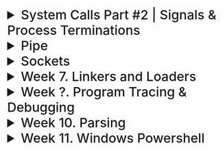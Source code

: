 

<details>
<summary style="font-size: 30px; font-weight: 500; cursor: pointer;">System Calls Part #2 | Signals & Process Terminations 
</summary>

# **Exec Variants**

### execlp

**execlp** works like **execl** but does not require a full path to the executable. 
Instead, it searches the directories in the **PATH** environment variable for the executable.

```c
#include <stdio.h>
#include <unistd.h>

int main() {
    printf("Running ls with execlp\n");
    execlp("ls", "ls", "-l", (char *)NULL);

    printf("This will only print if execlp fails!\n");
    return 0;
}

```

### execv

**execv** takes two arguments: the path to the executable and an array of pointers to null-terminated strings that represent the argument list. 
This array must be terminated by a NULL pointer.

```c
#include <stdio.h>
#include <unistd.h>

int main() {
    char *args[] = { "ls", "-l", NULL };

    printf("Running ls with execv\n");
    execv("/bin/ls", args);

    printf("This will only print if execv fails!\n");
    return 0;
}
```

### execlp

**execlp** works like execl but does not require a full path to the executable. Instead, it searches the directories in the PATH environment variable for the executable.

```c
#include <stdio.h>
#include <unistd.h>

int main() {
    printf("Running ls with execlp\n");
    execlp("ls", "ls", "-l", (char *)NULL);

    printf("This will only print if execlp fails!\n");
    return 0;
}
```


### execvp

**execvp** is a combination of execv and execlp. It takes an array of pointers to strings for arguments like execv, and it searches the PATH for the executable like execlp.

```c
#include <stdio.h>
#include <unistd.h>

int main() {
    char *args[] = { "grep", "main", "file.txt", NULL };

    printf("Searching for 'main' in file.txt with execvp\n");
    execvp("grep", args);

    printf("This will only print if execvp fails!\n");
    return 0;
}
```

---

# chdir

When a new process is created, typically through a fork followed by an exec, it inherits the current working directory from its parent process. This means that, for example, if you're in a shell and your current working directory is `/home/user`, any program you start from that shell without changing the directory will start with `/home/user` as its current working directory.

The **chdir()** system call is used to change the current working directory of the process that invokes it. Here's a description and an example of using chdir() in a C program:

```c
#include <stdio.h>
#include <unistd.h>

int main() {
    // The current working directory is inherited from the parent process.
    // Let's say we want to change it to "/tmp".

    printf("Changing the current working directory to /tmp\n");
    if (chdir("/tmp") != 0) {
        perror("chdir failed");
        return 1; // Return a non-zero value to indicate an error.
    }

    // If successful, the current working directory is now /tmp.
    printf("Current working directory changed to /tmp successfully\n");

    // The rest of the program would go here.

    return 0;
}
```

Another Example of using `chdir` change dir
![sp61](../static/SP_6_1.png)


---

# Signals

Programs must sometimes deal with unexpected or unpredictable
events, such as:

- a floating-point error
- a power failure
- an alarm clock "ring"
- the death of a child process
- a termination request from a user (i.e., a Control-C)
- a suspend request from a user (i.e., a Control-Z)

These kind of events are sometimes called interrupts, as they must interrupt the regular flow of a program in order to be processed.


```c
#include <stdio.h>
#include <unistd.h> // For alarm() and pause()

// main function starts here
int main() {
    alarm(3); // Schedule an alarm signal to be sent in 3 seconds

    printf("Looping forever...\n");
    while(1); // Infinite loop, normally not a good idea, but for demo purposes.

    // This line will not be executed because the program will be terminated by the alarm signal
    printf("This line should never be executed\n");

    return 0; // Return 0, although the program will never reach this point due to the alarm
}
```


### Alarm with Signal Handler to do more upon Alarm:

```c
#include <stdio.h>
#include <unistd.h> // For alarm() and pause()
#include <signal.h> // For signal handling

int alarmFlag = 0; // Global variable to communicate between the signal handler and the main loop

void alarmHandler(); // Forward declaration of the alarm signal handler

// Signal handler definition
void alarmHandler() {
    printf("An alarm clock signal was received\n");
    alarmFlag = 1; // Set the flag to break the loop in main
}

// main function starts here
int main() {
    signal(SIGALRM, alarmHandler); // Register the alarmHandler function for the SIGALRM signal

    alarm(3); // Schedule an alarm signal in 3 seconds
    printf("Looping...\n");

    while(!alarmFlag) { // Loop until alarmFlag is set by the signal handler
        pause(); // Wait for a signal to arrive
    }

    printf("Loop ends due to alarm signal\n");

    return 0; // Return 0 to indicate success
}
```

![sp62](../static/SP_6_2.png)

* Signals are a separate mechanism from file sockets and General IO, and they are used for inter-process communication and handling asynchronous events.

### Protecting Critical Code and Chaining Interrupt Handlers

- The same techniques may be used to protect critical
pieces of code against Control-C attacks and other such
signals.
- In these cases, it's common to save the previous value of
the handler so that it can be restored after the critical
code has executed.
- Here's the source code of a program that protects itself
against SIGINT signals:

**CTRL+C Attack** refer to the action of a user sending an interrupt signal *(SIGINT)* to a running program by pressing Control-C on the keyboard. This key combination is commonly used in Unix-like operating systems to terminate a running process.

In many command-line interfaces (CLIs), pressing Control-C will send the interrupt signal to the foreground process group, which by default causes the process to terminate. However, this behavior can be customized or overridden within a program by changing the signal handler for SIGINT.

```c
#include <stdio.h>
#include <signal.h>
#include <unistd.h>

// Global variable for original SIGINT handler to restore later
void (*originalSigintHandler)(int);

// Custom SIGINT handler
void customSigintHandler(int signalNumber) {
    // Do something specific to handle Control-C
    // Typically nothing, or print a message that this section cannot be interrupted
    printf("SIGINT received, but we're ignoring it due to critical operation!\n");
}

// Function to protect a critical section
void criticalSection() {
    // Install the custom SIGINT handler
    originalSigintHandler = signal(SIGINT, customSigintHandler);

    // Critical code goes here...
    printf("Critical section is running. Try pressing Ctrl-C and see what happens.\n");
    sleep(10);  // Pretend to do something important

    // Restore the original SIGINT handler
    signal(SIGINT, originalSigintHandler);
}

int main() {
    printf("Press Ctrl-C during the critical section to test the custom handler.\n");
    criticalSection();
    printf("Critical section finished, Ctrl-C will now stop the program as usual.\n");
    
    // This sleep is just to allow us time to try Ctrl-C after the critical section
    sleep(10);

    return 0;
}
```

In this program, **criticalSection()** changes the signal handler for SIGINT to a custom handler that ignores the Control-C during its execution. After the critical section is complete, it restores the original behavior, allowing the process to be terminated by Control-C as usual.

Protecting critical sections of code from interruption is important in various scenarios, such as when a program is in the middle of a transaction or updating shared resources where an unexpected termination could lead to data corruption or inconsistency.

---


### Sending Signals with `kill`

- A process can signal another with `kill()` system call.
- Misnamed as `kill()` since not all signals terminate processes.
- Historically, `kill()` was used mainly to terminate processes in UNIX.

### Syntax

```c
int kill(pid_t pid, int sigCode);
```

Sends sigCode to process with PID pid.

**kill()** succeeds if:
- Both processes belong to the same user.
- The sender is a super-user.

**Variations of kill()**

- `pid == 0`: The signal is sent to all processes in the sender's process group.

- `pid == -1` with super-user:
  - The signal is sent to all processes.
- `pid == -1` without super-user:
  - The signal is sent to all processes owned by the sender's user, except the sender itself.

- `pid < 0` and `pid != -1`: 
  - The signal is sent to all processes in the specified process group (`pid`).

- **Return Values of `kill()`**:
  - `0`: Signal was sent successfully.
  - `-1`: An error occurred while sending the signal.

---

### Suspension & Resuming of Processes 

```c
#include <signal.h>
#include <stdio.h>
#include <unistd.h>
#include <sys/types.h>
#include <stdlib.h>

int main() {
    int pid1;
    int pid2;

    // Create first child process
    pid1 = fork();
    if (pid1 == 0) { // First child
        while (1) { // Infinite loop
            printf("pid1 is alive\n");
            sleep(1);
        }
    }

    // Create second child process
    pid2 = fork();
    if (pid2 == 0) { // Second child
        while (1) { // Infinite loop
            printf("pid2 is alive\n");
            sleep(1);
        }
    }

    // Parent process
    // If the fork calls were successful, pid1 and pid2 should be non-zero in the parent process
    if (pid1 > 0 && pid2 > 0) {
        sleep(3); // Give children time to start

        // Suspend first child
        kill(pid1, SIGSTOP);
        sleep(3);

        // Resume first child
        kill(pid1, SIGCONT);
        sleep(3);

        // Terminate first child
        kill(pid1, SIGINT);
        
        // Terminate second child
        kill(pid2, SIGINT);
    }

    return 0; // End of parent process
}
```

 In Unix-like operating systems, signals are used for inter-process communication. The SIGSTOP and SIGCONT signals are specifically used to control the execution of processes:

- **SIGSTOP:**  *Process Suspension* This signal stops a process in its tracks, effectively suspending its execution. The process will remain in a stopped state until it receives a signal to continue. The SIGSTOP signal cannot be caught, blocked, or ignored by the process, making it a reliable way to pause a process.

- **SIGCONT:** *Process Resuming* This signal is used to resume a process that has been stopped by SIGSTOP or another stopping signal like SIGTSTP (which is the signal sent by the Ctrl+Z key combination in a terminal). When a process receives SIGCONT, it continues its execution from where it was stopped.

- **SIGINT** (Signal Interrupt): This signal is typically sent when the user types the interrupt character *(normally Ctrl+C)* at the keyboard. SIGINT tells the process to immediately terminate. 

---

## Process Groups

- **Process Group:** A process group is a collection of one or more processes, usually associated with the same job, that can receive signals as a group. Every process belongs to a process group.

- **Inheritance of Process Group:** When a process (parent) creates a new process (child) through fork(), the child process inherits its parent's process group ID.

- **Changing Process Group:** A process can change its process group by calling setpgid(). *(Maybe dis-associate from parent group as a child proc?)*

- **Control Terminal:** This is the terminal device from which the process was initiated. Typically, it's the terminal you are using to interact with the shell.

- **Inheritance of Control Terminal:** Like process groups, when a process forks, the child process inherits its control terminal from the parent process.

- **Control Process:** The control process is a special process in a session that has a controlling terminal. It's the process group leader of the process group associated with the terminal.

- **Terminal Signals:** If you hit a control key *(like Control-C for SIGINT)* on a terminal, the terminal sends the signal to all processes in the foreground process group of the terminal.

The following C program demonstrates the concept of process groups and how signals like SIGINT (from Control-C) and SIGTTIN can affect processes. The program will create a child process, which will try to read from the terminal while being in a different process group.


```c
#include <stdio.h>
#include <unistd.h>
#include <signal.h>
#include <stdlib.h>

int main() {
    pid_t pid = fork();

    if (pid == -1) {
        // Error
        perror("fork");
        return EXIT_FAILURE;
    }

    if (pid == 0) { // Child process
        // Change the process group of the child
        if (setpgid(0, 0) == -1) {
            perror("setpgid");
            return EXIT_FAILURE;
        }

        // Attempt to read from the control terminal
        char input[10];
        printf("Child process group ID: %d\n", getpgrp());
        printf("Enter some text: ");
        fgets(input, sizeof(input), stdin);
        printf("Child read: %s\n", input);
        return EXIT_SUCCESS;
    } else { // Parent process
        printf("Parent process group ID: %d\n", getpgrp());
        // Wait for the child process to complete
        wait(NULL);
    }

    return EXIT_SUCCESS;
}
```
When you run this program and try to input text for the child process, if it's in the background, it should get suspended because it's trying to read from the terminal while not being in the foreground process group. If it's in the foreground, it should be able to read from the terminal normally.

![SP_63](../static/SP_6_3.png)

Also you can do `getpgid()` to get a Process's Group ID

`pid_t getpgid(pid_t pid)` returns Process Group ID of PID parameter, if PID is 0, the Process Group ID of caller is returned.
</details>

<details>
  <summary style="font-size: 30px; font-weight: 500; cursor: pointer;">Pipe</summary>

```c
int pipe(int fd[2])
```

- **pipe()** creates an unnamed pipe and returns two file
descriptors;
- The descriptor associated with the *"read"* end of the pipe
is stored in fd[0].
- The descriptor associated with the *"write"* end of the
pipe is stored in fd[1].

#### Unnamed Pipes

- **Definition**: Unnamed pipes provide a form of interprocess communication (IPC) that allows data to be transferred in one direction (i.e., no bidirectional communication like sockets).
- **Use Case**: They are often used to enable communication between a parent and its child process.
- **Mechanism**:
  1. The parent process creates an unnamed pipe with the `pipe()` system call, which creates two file descriptors: 
     - `fd[0]` for reading from the pipe.
     - `fd[1]` for writing to the pipe.
  2. The parent process then creates a child process using `fork()`.
  3. In typical use:
     - The writing process (usually the parent) closes the reading end `fd[0]`.
     - The reading process (usually the child) closes the writing end `fd[1]`.
- **Data Flow**: Data written to the writing end of the pipe by the writer is buffered by the kernel until it is read by the reader from the reading end of the pipe.

```c
#include <stdio.h>
#include <stdlib.h>
#include <unistd.h>
#include <string.h>

int main() {
    int pipefd[2]; //Pipe File Descriptor
    pid_t cpid;
    char buf;
    const char *msg = "Hello from parent!\n";

    // Create a pipe
    if (pipe(pipefd) == -1) {
        perror("pipe");
        exit(EXIT_FAILURE);
    }

    // Fork a child process
    cpid = fork();
    if (cpid == -1) {
        perror("fork");
        exit(EXIT_FAILURE);
    }

    if (cpid == 0) {    // Child process
        close(pipefd[1]); // Close unused write end

        // Read data from the pipe
        while (read(pipefd[0], &buf, 1) > 0) {
            write(STDOUT_FILENO, &buf, 1);
        }

        write(STDOUT_FILENO, "\n", 1);
        close(pipefd[0]); // Close read end
        _exit(EXIT_SUCCESS);

    } else {            // Parent process
        close(pipefd[0]); // Close unused read end

        // Write message to the pipe
        write(pipefd[1], msg, strlen(msg));
        close(pipefd[1]); // Reader will see EOF

        // Wait for child to finish
        wait(NULL);
        exit(EXIT_SUCCESS);
    }
}
```

 **pipefd[2]** declares an array named pipefd that contains two integers. These two integers serve as file descriptors that the pipe() system call uses to provide access to the two ends of the pipe.*(for Read/Write)*

**Here's a breakdown:**

    *pipefd[0]*: This is the read end of the pipe. The process can read data from the pipe through this file descriptor.
    *pipefd[1]*: This is the write end of the pipe. The process can write data to the pipe through this file descriptor.

![SP_63](../static/SP_6_4.png)

---

### Named Pipes (FIFOs) *FIFO is like Stack Data Struct.*

Named pipes, also known as FIFOs (First In, First Out), are a type of inter-process communication mechanism that provide several advantages over unnamed pipes:

- **Persistence**: Unlike unnamed pipes, named pipes have a presence in the file system. This means they persist until they are explicitly removed.
  
- **Accessibility**: They can be accessed by any process that has the appropriate permissions, not just the processes that have a parent-child relationship.
  
- **Communication Between Unrelated Processes**: Named pipes can facilitate communication between two unrelated processes, which is not possible with unnamed pipes.

Named pipes can be created using:

1. **The `mkfifo` command-line utility**: A simple shell command to create a FIFO in the filesystem.
   **EX**:  `mkfifo /path/to/myfifo`


2. **The `mkfifo()` system call**: This allows a FIFO to be created from within a C program.


```c
#include <stdio.h>
#include <stdlib.h>
#include <sys/stat.h>
#include <fcntl.h>
#include <unistd.h>
#include <string.h>

#define FIFO_NAME "/tmp/myfifo"

int main() {
 // Create a FIFO named pipe
 mkfifo(FIFO_NAME, 0666);

 // Writing to the named pipe
 int fd = open(FIFO_NAME, O_WRONLY);
 char *message = "Hello from the writer!";
 write(fd, message, strlen(message));
 close(fd);

 // Reading from the named pipe in the same process
 // (Usually, you would read in a separate process)
 fd = open(FIFO_NAME, O_RDONLY);
 char buf[128];
 read(fd, buf, sizeof(buf));
 close(fd);

 // Print the message read from the pipe
 printf("Received: %s\n", buf);

 // Cleanup the FIFO
 unlink(FIFO_NAME);

 return 0;
}
```

This program creates a named pipe, writes a message to it, and then reads the message back. Typically, the write and read operations would be done in separate processes. The **unlink()** function is called at the end to remove the named pipe from the filesystem.
</details>

<details>
  <summary style="font-size: 30px; font-weight: 500; cursor: pointer;">Sockets
</summary>




</details>


<details>
  <summary style="font-size: 30px; font-weight: 500; cursor: pointer;">Week 7. Linkers and Loaders
</summary>

Convenient Environment for Program Developpement:

![Sys 71](../static/SYS_7_1.png)

**Device Management**:

**Memory Management**:
- Crucial component in O.S
- Manages Physical Memory, to support the large infra-structure built on top of the hardware.

#### System Programs:
- File manipulation
- Status information
- File modification
* Program language support
* Program loading and execution
- Communications
- Application programs

**Object File** Created by Compilation

**Assembler** takes **object** files and makes them **Assembly Files**

Then the **Loader** Executes the Assembly Files *(Instructions)*

---

#### *Linking*
Combining a set of programs, including library routines, to create a loadable image. Links seperate files, together into a final image of that program. 
*(Let's say I have 2 C files, and then some Library Usage, It will link my source files together, and also linked the compiled libraries also)*

- Resolving symbols defined with the set
- Listing symbols needing to be resolved by Loader.


#### *Loading*
Copying the loadable image into memory, connecting it with any other programs already loaded, and updating addresses as needed.
- (In Unix) interpreting file to initialize the process address space
- (in all systems) kernel image is special (own format)

---

## Workflow for Typical Compilation and Execution

![Sys 72](../static/SYS_7_2.png)

**Static Libraries:** They are linked to the program at compile time. When you compile a program that uses a static library, the code from the library is copied into the executable. This means that the executable contains the library code within it.

- This is better for Distributing Software, as an EXE might compile, but rely on a DLL that might not be there. Static Libraries are "Baked-In" to the EXE.

**Dynamic Libraries:** They are linked during runtime or load time, not at compile time. The code is not included in the executable; instead, the program uses the library code that is stored separately in `.dll` files.

- Multiple different Executable's use the same **DLL**s so it doesn't need to be replicate static libraries all the time. *(Example: Window DLLs)*

- You can update a dll without having to recompile the orginal program. The static libraries get baked into the program.

![Sys 72](../static/SYS_7_3.png)

`gcc main.c second.c -o final`

</details>


<details>
  <summary style="font-size: 30px; font-weight: 500; cursor: pointer;">Week ?. Program Tracing & Debugging
</summary>

### Tracing System Calls from Commands

- Specifically traces system calls, the power of **strape**

`strace` on Linux
`strace -e trace=read ls` Traces the **read()** calls that LS preforms upon command execution
`strace -e trace=write ls` Traces the **write()** calls that LS preforms upon command execution

`strace -t ...` Tracing with a Timestamp

[StackOverFlow | system write(), print to Terminal](https://stackoverflow.com/questions/3866217/how-can-i-make-the-system-call-write-print-to-the-screen)

### Tracing System Process
- Once Application runs, it will load it into memory, and Execute... You can trace all of this

Tracing specific Process ID: `sudo strace -p 3306 -o output.txt`

`ps -C <Application Name>` *(Show's current processes in the Terminal)*
`ps aux` *Show all process, from all users Root, Jason and System*

**Anwar's Example**
Step 1. find firefox processes `ps aux | grep "firefox"`
Step 2. Find Firefox process via `ps -c firefox`

You can trace any commands, as Commands has underlying Code being executed.

### **Why Trace Applications?**
 It is primarily used to monitor the system calls and signals received by a process. This tool is invaluable for understanding how a program interacts with the system's kernel. 

### Tracing Limitations:
- Less effective for debugging issues within the program's own code, such as logic errors or algorithmic bugs.
- Limited to system call level; doesn't provide insights into the internal logic or state of the program.

---
## Debugger
Post-mortem debugging, when the file runs, and a run-time error occurs and it "core-dump"

"core-dump" System generates a file which is a "backtrace"

`ulimit` <= Limit to generating Core Dumps
`ulimit -c unlimited` <= change Limit of Core-dump file to Unlimited space

in `var/lib/apport/coredump` you can view Core Dumps

How can I trace the core-dump

</details>

<details>
<summary style="font-size: 30px; font-weight: 500; cursor: pointer;">Week 10. Parsing</summary>

Lexical Rules: *Like rules of the language, *

Semantics Rules: *How the compiler "understands" the expressions*



---

Using **YACC** Yet Another Compiler: Compiler

**Scanner** is generation of the Lexeme & Token Pairs, it's called `Lex` on Linux 
Output is a Function from Lexer: `yylex()`

LEX Output: `yylex()` from Input *(Raw Token Stream, which is just an Input String)*

YACC calls `Lex` to retrieve `yylex()` Function, then does it's normal operations .

![SYSTEM 9 X](../static/SYS_9_1.png)

- LEX & YACC are available on UNIX ! 
- BISON is a replacement on GNU

![SYSTEM 9 X](../static/SYS_9_2.png)

![SYSTEM 9 X](../static/SYS_9_3.png)

## Parsing:


![SYSTEM 9 X](../static/SYS_9_5.png)

General Grammar Rules, Here we have some symbols, and their possible reductions: Example: **E -> E + T**, **E** can also be reduced to just **T**

![SYSTEM 9 X](../static/SYS_9_4.png)

`- 3 * 4`, it's `- F * F`, as `F` can be **NUM**, and since `-F` can be `F`, and T can be F, therefore `-F * F` can be `T * F` which can simply to just `T`, so like for a Token in brackets, we can just take `$2` the second token, which is in the middle of the brackets

This is done over the entire Expression.

Defining the Grammer, in the code $1 and $3 and the "Tokens" to be added up, E (1) + (2) E (3), we want to add up 1 and 3

![SYSTEM 9 X](../static/SYS_9_7.png)

---

`yacc -d parser.y` Generates my y.tab *(C & Header File)*

`lex parser.l` For the lexical generator

`cc lex.yy.c y.tab.c -o calc` Compiled *(or gcc works)*

---

**November 28th Attempt at it, given calc.l and calc.y:**

1.) `yacc -d calc.y` Generates the `y.tab.c` & `y.tab.h` *(C & Header File)*

2.) `flex calc.l` Use Lex/Flex to process the .l file, which will generate a C source file *(Generated `lex.yy.c`)*

3.) `gcc lex.yy.c y.tab.c -o calc` This will generate the executable binary `calc` 

4.) `./calc`


**Same Outputs**
![Same Outputs!](../static/SYS_10_10.png)

</details>



<details>
<summary style="font-size: 30px; font-weight: 500; cursor: pointer;">Week 11. Windows Powershell</summary>

`help *service*` shows Services on Powershell, like Git Service

Just showing all services
`Get-Service`
Each services returned, is an Object, It's an instantiated class!

Get all services, Pipe, then `Select-Object`, then the param `name` & `status`
`Get-Service | Select-Object name, status`

All **Cmdlet**'s are an Instantiation of some sort of class, *Object-Oriented-Approach*


## gm | Get Member

Get all Objects of Service, and showcase Global Members *(Class Methods)*

`Get-Service | gm`

*Getting a service with a specific name, then showing all the members, class methods with Get-Member, gm for short* 

```ps1
# ...
    # Get the service object
    $service = Get-Service -Name $serviceName

    # Display general information about the service
    Write-Host "Most recently started service: $($service.DisplayName) - Status: $($service.Status)"

    # Show the members of the service object
    $service | Get-Member
```

Example `Pause`, it's a `Method` and it's definition is `void Pause()` as it doesn't return anything whilst **Pausing**
Example #1 `Equals`, it's a `Method` and it's definition is `bool Equals(System.Object obj)` Equals will return, where another Object is equal to self, or not.

`Get-Process` get's all running processing

`Get-Process | gm` All processes are Object Instances, that can be used for Process manipulation, like the `void kill()` command, you can't kill a Service however

`Get-Service -name wisvc | gm` get specific functions that can be done with a specific service, with name: **wisvc**

`Get-Service | Select-Object -Property name, status` Listing all instantiated Services with specific Properties, and it can be a column in the output
**-Property | name | Status**

Select Name, Status, StartType, and Sort by Name
`Get-Service | Select-Object -Property name, status, starttype | sort - Property Name`

### Event Log stuff:

`Get-Eventlog system` Get all the system logs

`Get-eventlog -Logname system -Newest`

Select the newest 5 system Logs Pipeline, select the Warning Flag

`Get-eventlog -Logname system -Newest 5 | Select-Object {$_.EntryType -eq "Warning"}`

Select the newest 5 system Logs, and get all the Messages out of those objects

`Get-eventlog -LogName system -Newest 5 | Select-Object Message`


**Where?**

`get-service | where {$_.status -eq "running"}`

**$_** is pretty much a Lambda Iterator, and it iterates thru all the CLAUSE's output *where, Select-Object, etc...*

All CMDlets in PS1 is like, Verb-Noun , *SELECT* verb, *OBJECT* noun

**wmiObject**

Windows Management Instrument:
- Deals with Harddrives, Network Cards, and other I/O

`get-wmiObject` *It will bring up another Input, to input a class*

`get-wmiObject win32_service` Show all WIN32 Services

**Get-WmiObject Cmdlet in PowerShell**

**Functionality**: Get-WmiObject is a PowerShell cmdlet used to retrieve management information by querying WMI classes. 
**Input Parameter**: When you use Get-WmiObject, you need to specify a WMI class as an input. This class determines the type of information you're querying.

**Relation to Win32 API**

**WMI and Win32 API:** While both WMI and Win32 API provide access to system resources, they serve different purposes. Win32 API is a lower-level interface primarily used for application development and direct interactions with the system's components. WMI, on the other hand, is more about system management and monitoring.
**WMI Classes like win32_service:** These classes are part of the WMI schema and provide an abstraction over the system resources. For instance, win32_service allows you to manage and query Windows services.
**Not Direct Hosting:** WMI does not "host" the Win32 API. Instead, it uses the underlying infrastructure, including parts of the Win32 API, to access and manage system information.
---

# **Service vs. Process**

### Services in Windows
1. **Definition**: Services are specialized programs that perform functions to support other programs, particularly at the system level. They often run in the background and are not directly interacted with by the user.

2. **Characteristics**:
   - **Autonomy**: Services can start automatically at boot time or be started and stopped manually.
   - **Background Operation**: They usually run in the background and do not have a user interface.
   - **Longevity**: Services are designed to run for long periods, often as long as the OS is running.
   - **User Session Independence**: They do not depend on a user being logged in and can run under a system account.
   - **Management**: Managed via the Services console (`services.msc`) or command line tools.

3. **Use Cases**:
   - Core system functionalities like networking, event logging, and file serving.
   - Applications that need to run in the background, independent of user sessions, such as a database server.

4. **Windows Specifics**:
   - Services are often essential for the operation of the OS or certain applications and can be configured through the Windows Service Control Manager.

### Processes in Windows
1. **Definition**: A process is an instance of a program that is being executed. It consists of the program code and its current activity.

2. **Characteristics**:
   - **User Interaction**: Processes often have a user interface and are initiated by user actions.
   - **Session Dependent**: They usually run within a user's session and terminate when the user logs out.
   - **Short-Lived**: Processes may have a shorter life span, typically as long as the task they are performing.
   - **Resource Allocation**: Each process has its own set of resources (memory, process identifiers) allocated by the OS.

3. **Use Cases**:
   - General applications like word processors, web browsers, and games.
   - Short-term tasks like running a script or a batch job.

4. **Windows Specifics**:
   - Processes in Windows are managed by the Task Manager, where users can view and control running processes.
   - Each process in Windows is isolated, with its own virtual memory and resources.

### Key Differences
- **Initiation and Lifespan**: Services are often auto-started and long-lived, while processes are user-initiated and may have a shorter lifespan.
- **User Interface**: Processes usually have a GUI, whereas services do not.
- **Session Dependency**: Services can operate independently of user sessions, while processes are generally tied to them.
- **Management Tools**: Services are managed via the Services console, while processes are managed through the Task Manager.

### Conclusion
In Windows OS, understanding the distinction between services and processes is fundamental for systems programming. Services are integral for the system's operations and function independently of user sessions, providing background support. Processes, conversely, are more user-centric, often having a GUI and a shorter lifespan. This knowledge aids in effective system-level programming and resource management.

---

`Get-Process | Out-Gridview` Outputs the Get-Process to a Grid Viewing Window.

Can also use `Export-Csv` or `ConvertTo-Csv` with **.csv**
Or for HTML, `ConvertTo-HTML` for **.html** outputs

Before doing something, you can use `-Whatif`, **what will happen if I kill a process?**

`Remove-Item file.html -WhatIf` <-- What would happen if I executed this command?

## **PowerShell Script Execution Policy**

`Get-ExecutionPolicy` Mine said *Unrestricted*

**Restricted:** Current user, has *NO* priveldge to run a script, unless it has a very specific **Script Signature**.

**RemoteSigned:** Downloaded from Internet, and signed *Remote Signed*, and can potentially be ran by the a Trusted Publisher.

**Unrestricted:** There is no Restrictions! Go Wild!

Change Script Exec. Policy

`Set ExecutionPolicy "policy"` --> `"unrestricted"` , `"restricted"`, etc...

---

Powershell Lang stuff:

`Read-Host "Enter your name"` it's like an **input** in python, or CIN
`Write-Host "Warning" -ForegroundColor red` Writes to user's terminal "Warning" in red color
- `Write-Debug` , `Write-Error`, etc...

---

### Windows Powershell ISE, Powershell IDE

```ps1
# Get all running services
$runningServices = Get-Service | Where-Object { $_.Status -eq 'Running' }

# Iterate over each service
foreach ($service in $runningServices) {
    # Display the service name
    Write-Host "Service: $($service.Name) is currently running."

    # Ask user for action
    $userInput = Read-Host "Do you want to stop this service? (yes/no)"

    # Check user input
    if ($userInput -eq "yes") {
        # Attempt to stop the service
        try {
            Stop-Service -Name $service.Name
            Write-Host "Service $($service.Name) stopped successfully."
        } catch {
            Write-Host "Error stopping service $($service.Name): $_"
        }
    } else {
        Write-Host "Service $($service.Name) will continue running."
    }
}

Write-Host "All services have been processed."
```

**Use Select**, to compare if Service's Status is equal to "running" *(LIST of T/F)*
**Use Where**, to select all Services, WHERE a condition is true.

</details>

